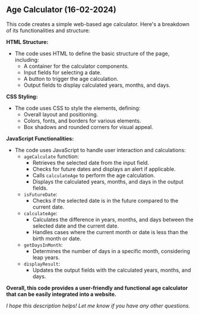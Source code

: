 ## Age Calculator (16-02-2024)

This code creates a simple web-based age calculator. Here's a breakdown of its functionalities and structure:

**HTML Structure:**

* The code uses HTML to define the basic structure of the page, including:
    * A container for the calculator components.
    * Input fields for selecting a date.
    * A button to trigger the age calculation.
    * Output fields to display calculated years, months, and days.

**CSS Styling:**

* The code uses CSS to style the elements, defining:
    * Overall layout and positioning.
    * Colors, fonts, and borders for various elements.
    * Box shadows and rounded corners for visual appeal.

**JavaScript Functionalities:**

* The code uses JavaScript to handle user interaction and calculations:
    * `ageCalculate` function:
        * Retrieves the selected date from the input field.
        * Checks for future dates and displays an alert if applicable.
        * Calls `calculateAge` to perform the age calculation.
        * Displays the calculated years, months, and days in the output fields.
    * `isFutureDate`:
        * Checks if the selected date is in the future compared to the current date.
    * `calculateAge`:
        * Calculates the difference in years, months, and days between the selected date and the current date.
        * Handles cases where the current month or date is less than the birth month or date.
    * `getDaysInMonth`:
        * Determines the number of days in a specific month, considering leap years.
    * `displayResult`:
        * Updates the output fields with the calculated years, months, and days.

**Overall, this code provides a user-friendly and functional age calculator that can be easily integrated into a website.**

*I hope this description helps! Let me know if you have any other questions.*